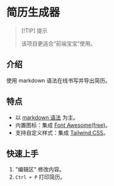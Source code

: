 # 简历生成器

> [!TIP] 提示
>
> 该项目更适合“前端宝宝”使用。

## 介绍

使用 markdown 语法在线书写并导出简历。

## 特点

- 以 [markdown 语法](https://en.wikipedia.org/wiki/Markdown) 为主。
- 内置图标：集成 [Font Awesome(free)](https://fontawesome.com/)。
- 支持自定义样式：集成 [Tailwind CSS](https://tailwindcss.com/)。

## 快速上手

1. "编辑区" 修改内容。
2. `Ctrl + P` 打印简历。
